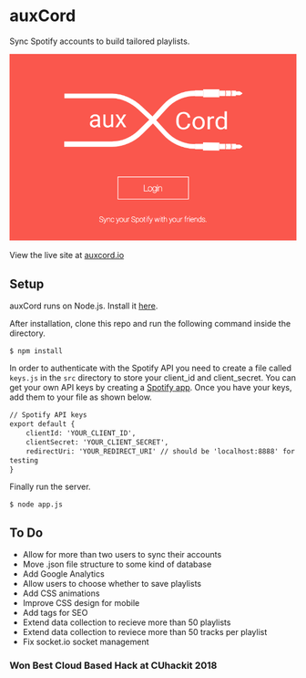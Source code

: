 # auxCord

Sync Spotify accounts to build tailored playlists.

![auxCord](brand/home_page.png)

View the live site at [auxcord.io](http://auxcord.io)

## Setup

auxCord runs on Node.js. Install it [here](http://www.nodejs.org/download/).

After installation, clone this repo and run the following command inside the directory.

    $ npm install

In order to authenticate with the Spotify API you need to create a file called `keys.js` in the `src` directory
to store your client_id and client_secret. You can get your own API keys by creating a [Spotify app](https://developer.spotify.com/). Once you have your keys, add them to your file as shown below.

```
// Spotify API keys
export default {
    clientId: 'YOUR_CLIENT_ID',
    clientSecret: 'YOUR_CLIENT_SECRET',
    redirectUri: 'YOUR_REDIRECT_URI' // should be 'localhost:8888' for testing
}
```

Finally run the server.

    $ node app.js

## To Do

* Allow for more than two users to sync their accounts
* Move .json file structure to some kind of database
* Add Google Analytics
* Allow users to choose whether to save playlists
* Add CSS animations
* Improve CSS design for mobile
* Add tags for SEO
* Extend data collection to recieve more than 50 playlists
* Extend data collection to reviece more than 50 tracks per playlist
* Fix socket.io socket management

### Won Best Cloud Based Hack at CUhackit 2018
